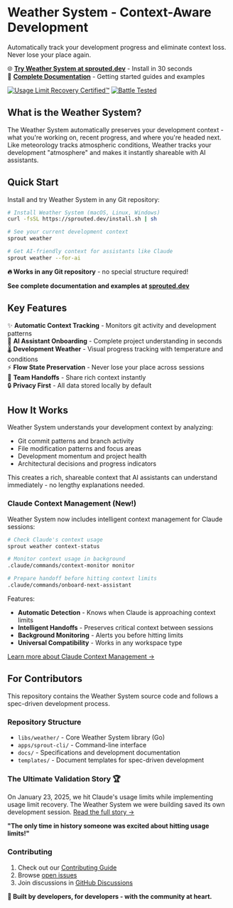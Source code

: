 # Weather System - Context-Aware Development

Automatically track your development progress and eliminate context loss. Never lose your place again.

🌐 **[Try Weather System at sprouted.dev](https://sprouted.dev)** - Install in 30 seconds  
📖 **[Complete Documentation](https://sprouted.dev)** - Getting started guides and examples

[![Usage Limit Recovery Certified™](https://img.shields.io/badge/Usage%20Limit%20Recovery-Certified%20%E2%9C%93-brightgreen?style=for-the-badge)](docs/case-studies/usage-limit-recovery-live.md) [![Battle Tested](https://img.shields.io/badge/Battle%20Tested-In%20Production-blue?style=for-the-badge)](docs/case-studies/usage-limit-recovery-live.md)

## What is the Weather System?

The Weather System automatically preserves your development context - what you're working on, recent progress, and where you're headed next. Like meteorology tracks atmospheric conditions, Weather tracks your development "atmosphere" and makes it instantly shareable with AI assistants.

## Quick Start

Install and try Weather System in any Git repository:

```bash
# Install Weather System (macOS, Linux, Windows)
curl -fsSL https://sprouted.dev/install.sh | sh

# See your current development context
sprout weather

# Get AI-friendly context for assistants like Claude
sprout weather --for-ai
```

**🔥 Works in any Git repository** - no special structure required!

**See complete documentation and examples at [sprouted.dev](https://sprouted.dev)**

## Key Features

✨ **Automatic Context Tracking** - Monitors git activity and development patterns  
🤖 **AI Assistant Onboarding** - Complete project understanding in seconds  
🌡️ **Development Weather** - Visual progress tracking with temperature and conditions  
⚡ **Flow State Preservation** - Never lose your place across sessions  
🔄 **Team Handoffs** - Share rich context instantly  
🔒 **Privacy First** - All data stored locally by default  

## How It Works

Weather System understands your development context by analyzing:
- Git commit patterns and branch activity
- File modification patterns and focus areas  
- Development momentum and project health
- Architectural decisions and progress indicators

This creates a rich, shareable context that AI assistants can understand immediately - no lengthy explanations needed.

### Claude Context Management (New!)

Weather System now includes intelligent context management for Claude sessions:

```bash
# Check Claude's context usage
sprout weather context-status

# Monitor context usage in background
.claude/commands/context-monitor monitor

# Prepare handoff before hitting context limits
.claude/commands/onboard-next-assistant
```

Features:
- **Automatic Detection** - Knows when Claude is approaching context limits
- **Intelligent Handoffs** - Preserves critical context between sessions
- **Background Monitoring** - Alerts you before hitting limits
- **Universal Compatibility** - Works in any workspace type

[Learn more about Claude Context Management →](docs/features/claude-context-management.md)

## For Contributors

This repository contains the Weather System source code and follows a spec-driven development process.

### Repository Structure
- `libs/weather/` - Core Weather System library (Go)
- `apps/sprout-cli/` - Command-line interface 
- `docs/` - Specifications and development documentation
- `templates/` - Document templates for spec-driven development

### The Ultimate Validation Story 🏆

On January 23, 2025, we hit Claude's usage limits while implementing usage limit recovery. The Weather System we were building saved its own development session. [Read the full story →](docs/case-studies/usage-limit-recovery-live.md)

**"The only time in history someone was excited about hitting usage limits!"**

### Contributing
1. Check out our [Contributing Guide](CONTRIBUTING.md)
2. Browse [open issues](https://github.com/sprouted-dev/garden/issues) 
3. Join discussions in [GitHub Discussions](https://github.com/sprouted-dev/garden/discussions)

**🌱 Built by developers, for developers - with the community at heart.**